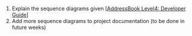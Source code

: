 <panel type="warning" header="`W7.4a` Can interpret sequence diagrams with object deletion :star::star:" expanded no-close>
  <include src="../../book/uml/sequenceDiagrams/objectDeletion/full.md" />
<!-- TODO: add evidence -->
</panel>

<!-- ==================================================================================================== -->

<panel type="warning" header="`W7.4b` Can interpret sequence diagrams with self invocation :star::star:" expanded no-close>
  <include src="../../book/uml/sequenceDiagrams/selfInvocation/full.md" />
<!-- TODO: add evidence -->
</panel>

<!-- ==================================================================================================== -->

<panel type="warning" header="`W7.4c` Can interpret sequence diagrams with alternative paths :star::star:" expanded no-close>
  <include src="../../book/uml/sequenceDiagrams/alternativePaths/full.md" />
<!-- TODO: add evidence -->
</panel>

<!-- ==================================================================================================== -->

<panel type="warning" header="`W7.4d` Can interpret sequence diagrams with optional paths :star::star:" expanded no-close>
  <include src="../../book/uml/sequenceDiagrams/optionalPaths/full.md" />
<!-- TODO: add evidence -->
</panel>

<!-- ==================================================================================================== -->

<panel type="warning" header="`W7.4e` Can interpret sequence diagrams with reference frames :star::star:" expanded no-close>
  <include src="../../book/uml/sequenceDiagrams/referenceFrames/full.md" />
<!-- TODO: add evidence -->
</panel>

<!-- ==================================================================================================== -->

<panel type="info" header="`W7.4f` Can draw intermediate level sequence diagrams :star::star::star:" expanded no-close>
  <include src="../../book/modeling/modelingBehaviors/sequenceDiagramsIntermediate/full.md" />
  <panel header=":dart: Evidence" expanded>
  
<include src="../../book/modeling/modelingBehaviors/sequenceDiagramsIntermediate/q-essay-expainParserFactory.md" /><p/>

1. Explain the sequence diagrams given [[AddressBook Level4: Developer Guide](https://nus-cs2103-ay1718s2.github.io/addressbook-level4/DeveloperGuide.html)]
2. Add more sequence diagrams to project documentation (to be done in future weeks)

  </panel>
</panel>

<!-- ==================================================================================================== -->

<panel type="success" header="`W7.4g` Can interpret sequence diagrams with parallel paths :star::star::star::star:" expanded no-close>
  <include src="../../book/uml/sequenceDiagrams/parallelPaths/full.md" />
<!-- TODO: add evidence -->
</panel>

